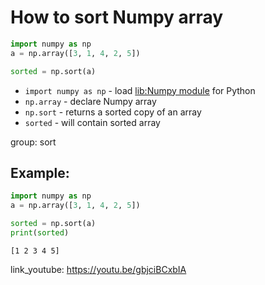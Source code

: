 # How to sort Numpy array

```python
import numpy as np
a = np.array([3, 1, 4, 2, 5])

sorted = np.sort(a)
```

- `import numpy as np` - load [lib:Numpy module](/python-numpy/how-to-install-python-numpy-lib) for Python
- `np.array` - declare Numpy array
- `np.sort` - returns a sorted copy of an array
- `sorted` - will contain sorted array

group: sort

## Example: 
```python
import numpy as np
a = np.array([3, 1, 4, 2, 5])

sorted = np.sort(a)
print(sorted)
```
```
[1 2 3 4 5]

```

link_youtube: https://youtu.be/gbjciBCxbIA
